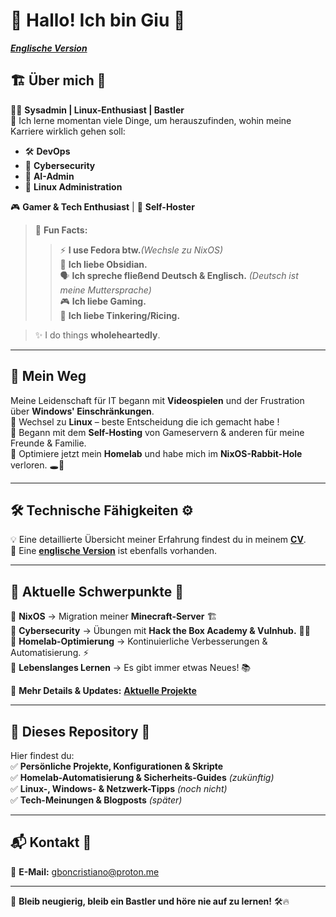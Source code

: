 # 👋 Hallo! Ich bin Giu 🚀  
_**[Englische Version](https://github.com/Giu-Bon/Giu-Bon/blob/main/CV/README.md)**_

## 🏗 Über mich 🔧  
👨‍💻 **Sysadmin | Linux-Enthusiast | Bastler**  
🌱 Ich lerne momentan viele Dinge, um herauszufinden, wohin meine Karriere wirklich gehen soll:  
- 🛠 **DevOps**  
- 🔐 **Cybersecurity**  
- 🤖 **AI-Admin**  
- 🐧 **Linux Administration**  

🎮 **Gamer & Tech Enthusiast** | 🏡 **Self-Hoster**  

>📢 **Fun Facts:**  
>>⚡ **I use Fedora btw.**_(Wechsle zu NixOS)_  
    📜 **Ich liebe Obsidian.**  
    🗣️ **Ich spreche fließend Deutsch & Englisch.** _(Deutsch ist meine Muttersprache)_  
    🎮 **Ich liebe Gaming.**  
    🔧 **Ich liebe Tinkering/Ricing.**  

>✨ I do things **wholeheartedly**.
---

## 🚀 Mein Weg  
Meine Leidenschaft für IT begann mit **Videospielen** und der Frustration über **Windows' Einschränkungen**.  
🔹 Wechsel zu **Linux** – beste Entscheidung die ich gemacht habe !  
🔹 Begann mit dem **Self-Hosting** von Gameservern & anderen für meine Freunde & Familie.  
🔹 Optimiere jetzt mein **Homelab** und habe mich im **NixOS-Rabbit-Hole** verloren. 🕳️🐇  

---

## 🛠 Technische Fähigkeiten ⚙️  
💡 Eine detaillierte Übersicht meiner Erfahrung findest du in meinem **[CV](https://github.com/Giu-Bon/Giu-Bon/blob/main/CV/README_de.md)**.  
📜 Eine **[englische Version](https://github.com/Giu-Bon/Giu-Bon/blob/main/CV/README.md)** ist ebenfalls vorhanden.  

---

## 🎯 Aktuelle Schwerpunkte 🎯  
🔹 **NixOS** → Migration meiner **Minecraft-Server** 🏗️  
🔹 **Cybersecurity** → Übungen mit **Hack the Box Academy & Vulnhub.** 🕵️‍♂️  
🔹 **Homelab-Optimierung** → Kontinuierliche Verbesserungen & Automatisierung. ⚡  
🔹 **Lebenslanges Lernen** → Es gibt immer etwas Neues! 📚  

📌 **Mehr Details & Updates:** **[Aktuelle Projekte](https://github.com/Giu-Bon/Giu-Bon/blob/main/current-projects.md)**  

---

## 📂 Dieses Repository 📁  
Hier findest du:  
✅ **Persönliche Projekte, Konfigurationen & Skripte**  
✅ **Homelab-Automatisierung & Sicherheits-Guides** _(zukünftig)_  
✅ **Linux-, Windows- & Netzwerk-Tipps** _(noch nicht)_  
✅ **Tech-Meinungen & Blogposts** _(später)_  

---

## 📬 Kontakt 📧  
📧 **E-Mail:** [gboncristiano@proton.me](mailto:gboncristiano@proton.me)  


---

🚀 **Bleib neugierig, bleib ein Bastler und höre nie auf zu lernen!** 🛠️🔥
